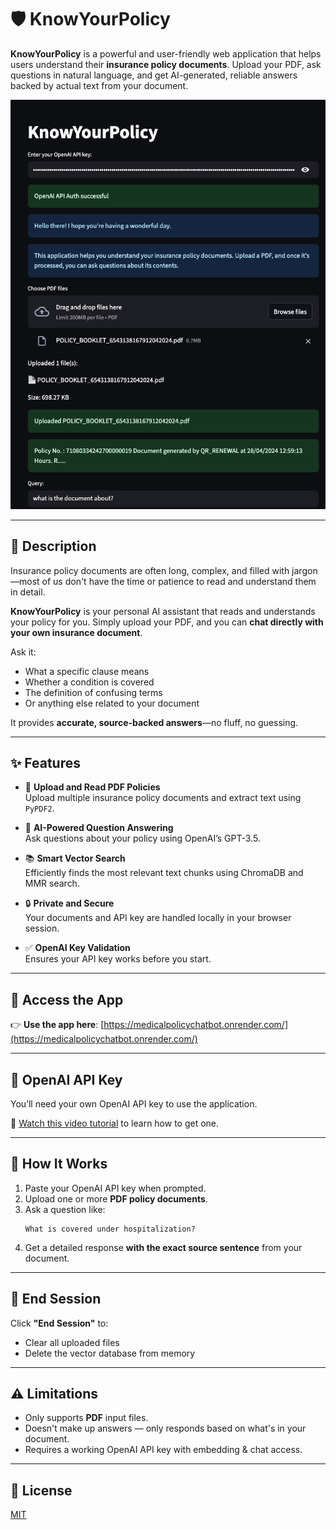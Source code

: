 # 🛡️ KnowYourPolicy

**KnowYourPolicy** is a powerful and user-friendly web application that helps users understand their **insurance policy documents**. Upload your PDF, ask questions in natural language, and get AI-generated, reliable answers backed by actual text from your document.

![KnowYourPolicy Screenshot](KnowYourPolicy.png)

---

## 📝 Description

Insurance policy documents are often long, complex, and filled with jargon—most of us don't have the time or patience to read and understand them in detail.

**KnowYourPolicy** is your personal AI assistant that reads and understands your policy for you. Simply upload your PDF, and you can **chat directly with your own insurance document**.

Ask it:
- What a specific clause means  
- Whether a condition is covered  
- The definition of confusing terms  
- Or anything else related to your document

It provides **accurate, source-backed answers**—no fluff, no guessing.

---

## ✨ Features

- 📄 **Upload and Read PDF Policies**  
  Upload multiple insurance policy documents and extract text using `PyPDF2`.

- 🧠 **AI-Powered Question Answering**  
  Ask questions about your policy using OpenAI’s GPT-3.5.

- 📚 **Smart Vector Search**  
  Efficiently finds the most relevant text chunks using ChromaDB and MMR search.

- 🔒 **Private and Secure**  
  Your documents and API key are handled locally in your browser session.

- ✅ **OpenAI Key Validation**  
  Ensures your API key works before you start.

---

## 🚀 Access the App

👉 **Use the app here**: [https://medicalpolicychatbot.onrender.com/](https://medicalpolicychatbot.onrender.com/)

---

## 🔐 OpenAI API Key

You’ll need your own OpenAI API key to use the application.

🎥 [Watch this video tutorial](https://youtu.be/05izydnrnZ4?si=u2tGXGprWsgWs3Ju) to learn how to get one.

---

## 🧪 How It Works

1. Paste your OpenAI API key when prompted.
2. Upload one or more **PDF policy documents**.
3. Ask a question like:
   ```
   What is covered under hospitalization?
   ```
4. Get a detailed response **with the exact source sentence** from your document.

---

## 🧼 End Session

Click **"End Session"** to:
- Clear all uploaded files
- Delete the vector database from memory

---

## ⚠️ Limitations

- Only supports **PDF** input files.
- Doesn't make up answers — only responds based on what's in your document.
- Requires a working OpenAI API key with embedding & chat access.

---

## 📄 License

[MIT](LICENSE)
